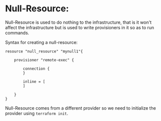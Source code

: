# Null-Resource:
Null-Resource is used to do nothing to the infrastructure, that is it won't affect the infrastructure but is used to write provisioners in it so as to run commands.

Syntax for creating a null-resource:
```
resource "null_resource" "mynull1"{
	
	provisioner "remote-exec" {
		
		connection {
		}
		
		inline = [
      	]

  	}
}
```

Null-Resource comes from a different provider so we need to initialize the provider using `terraform init`.